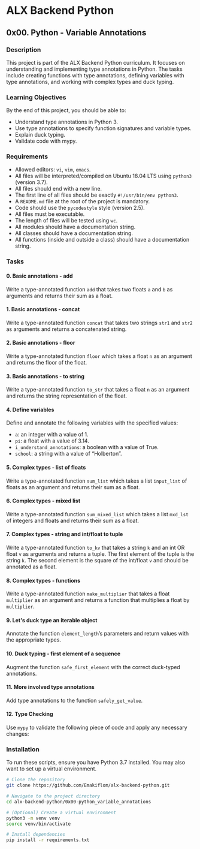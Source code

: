 # ALX Backend Python

## 0x00. Python - Variable Annotations

### Description

This project is part of the ALX Backend Python curriculum. It focuses on understanding and implementing type annotations in Python. The tasks include creating functions with type annotations, defining variables with type annotations, and working with complex types and duck typing.

### Learning Objectives

By the end of this project, you should be able to:

- Understand type annotations in Python 3.
- Use type annotations to specify function signatures and variable types.
- Explain duck typing.
- Validate code with mypy.

### Requirements

- Allowed editors: `vi`, `vim`, `emacs`.
- All files will be interpreted/compiled on Ubuntu 18.04 LTS using `python3` (version 3.7).
- All files should end with a new line.
- The first line of all files should be exactly `#!/usr/bin/env python3`.
- A `README.md` file at the root of the project is mandatory.
- Code should use the `pycodestyle` style (version 2.5).
- All files must be executable.
- The length of files will be tested using `wc`.
- All modules should have a documentation string.
- All classes should have a documentation string.
- All functions (inside and outside a class) should have a documentation string.

### Tasks

#### 0. Basic annotations - add

Write a type-annotated function `add` that takes two floats `a` and `b` as arguments and returns their sum as a float.

#### 1. Basic annotations - concat

Write a type-annotated function `concat` that takes two strings `str1` and `str2` as arguments and returns a concatenated string.

#### 2. Basic annotations - floor

Write a type-annotated function `floor` which takes a float `n` as an argument and returns the floor of the float.

#### 3. Basic annotations - to string

Write a type-annotated function `to_str` that takes a float `n` as an argument and returns the string representation of the float.

#### 4. Define variables

Define and annotate the following variables with the specified values:
- `a`: an integer with a value of 1.
- `pi`: a float with a value of 3.14.
- `i_understand_annotations`: a boolean with a value of True.
- `school`: a string with a value of “Holberton”.

#### 5. Complex types - list of floats

Write a type-annotated function `sum_list` which takes a list `input_list` of floats as an argument and returns their sum as a float.

#### 6. Complex types - mixed list

Write a type-annotated function `sum_mixed_list` which takes a list `mxd_lst` of integers and floats and returns their sum as a float.

#### 7. Complex types - string and int/float to tuple

Write a type-annotated function `to_kv` that takes a string `k` and an int OR float `v` as arguments and returns a tuple. The first element of the tuple is the string `k`. The second element is the square of the int/float `v` and should be annotated as a float.

#### 8. Complex types - functions

Write a type-annotated function `make_multiplier` that takes a float `multiplier` as an argument and returns a function that multiplies a float by `multiplier`.

#### 9. Let's duck type an iterable object

Annotate the function `element_length`’s parameters and return values with the appropriate types.

#### 10. Duck typing - first element of a sequence

Augment the function `safe_first_element` with the correct duck-typed annotations.

#### 11. More involved type annotations

Add type annotations to the function `safely_get_value`.

#### 12. Type Checking

Use `mypy` to validate the following piece of code and apply any necessary changes:

### Installation

To run these scripts, ensure you have Python 3.7 installed. You may also want to set up a virtual environment.

```bash
# Clone the repository
git clone https://github.com/Emakiflom/alx-backend-python.git

# Navigate to the project directory
cd alx-backend-python/0x00-python_variable_annotations

# (Optional) Create a virtual environment
python3 -m venv venv
source venv/bin/activate

# Install dependencies
pip install -r requirements.txt

